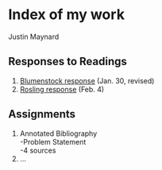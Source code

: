 # Index of my work

Justin Maynard

## Responses to Readings

1. [Blumenstock response](https://justinwmaynard.github.io/workshop/blumenstock) (Jan. 30, revised)
2. [Rosling response](https://justinwmaynard.github.io/workshop/rosling) (Feb. 4)



## Assignments

1. Annotated Bibliography  
  -Problem Statement  
  -4 sources  
2. ...
